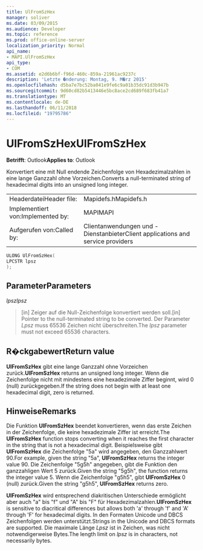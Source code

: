```yaml
---
title: UlFromSzHex
manager: soliver
ms.date: 03/09/2015
ms.audience: Developer
ms.topic: reference
ms.prod: office-online-server
localization_priority: Normal
api_name:
- MAPI.UlFromSzHex
api_type:
- COM
ms.assetid: e2d6b6bf-f96d-460c-859a-21961ac9237c
description: 'Letzte �nderung: Montag, 9. M�rz 2015'
ms.openlocfilehash: d5ba7e7bc52ba041e9fe6c9a01b35dc91d3b947b
ms.sourcegitcommit: 9d60cd82b5413446e5bc8ace2cd689f683fb41a7
ms.translationtype: MT
ms.contentlocale: de-DE
ms.lasthandoff: 06/11/2018
ms.locfileid: "19795786"
---
```

# <a name="ulfromszhex"></a><span data-ttu-id="6467b-103">UlFromSzHex</span><span class="sxs-lookup"><span data-stu-id="6467b-103">UlFromSzHex</span></span>

  
  
<span data-ttu-id="6467b-104">**Betrifft**: Outlook</span><span class="sxs-lookup"><span data-stu-id="6467b-104">**Applies to**: Outlook</span></span> 
  
<span data-ttu-id="6467b-105">Konvertiert eine mit Null endende Zeichenfolge von Hexadezimalzahlen in eine lange Ganzzahl ohne Vorzeichen.</span><span class="sxs-lookup"><span data-stu-id="6467b-105">Converts a null-terminated string of hexadecimal digits into an unsigned long integer.</span></span> 
  
|||
|:-----|:-----|
|<span data-ttu-id="6467b-106">Headerdatei</span><span class="sxs-lookup"><span data-stu-id="6467b-106">Header file:</span></span>  <br/> |<span data-ttu-id="6467b-107">Mapidefs.h</span><span class="sxs-lookup"><span data-stu-id="6467b-107">Mapidefs.h</span></span>  <br/> |
|<span data-ttu-id="6467b-108">Implementiert von:</span><span class="sxs-lookup"><span data-stu-id="6467b-108">Implemented by:</span></span>  <br/> |<span data-ttu-id="6467b-109">MAPI</span><span class="sxs-lookup"><span data-stu-id="6467b-109">MAPI</span></span>  <br/> |
|<span data-ttu-id="6467b-110">Aufgerufen von:</span><span class="sxs-lookup"><span data-stu-id="6467b-110">Called by:</span></span>  <br/> |<span data-ttu-id="6467b-111">Clientanwendungen und -Dienstanbieter</span><span class="sxs-lookup"><span data-stu-id="6467b-111">Client applications and service providers</span></span>  <br/> |
   
```cpp
ULONG UlFromSzHex(
LPCSTR lpsz
);
```

## <a name="parameters"></a><span data-ttu-id="6467b-112">Parameter</span><span class="sxs-lookup"><span data-stu-id="6467b-112">Parameters</span></span>

 <span data-ttu-id="6467b-113">_lpsz_</span><span class="sxs-lookup"><span data-stu-id="6467b-113">_lpsz_</span></span>
  
> <span data-ttu-id="6467b-114">[in] Zeiger auf die Null-Zeichenfolge konvertiert werden soll.</span><span class="sxs-lookup"><span data-stu-id="6467b-114">[in] Pointer to the null-terminated string to be converted.</span></span> <span data-ttu-id="6467b-115">Der Parameter _Lpsz_ muss 65536 Zeichen nicht überschreiten.</span><span class="sxs-lookup"><span data-stu-id="6467b-115">The  _lpsz_ parameter must not exceed 65536 characters.</span></span> 
    
## <a name="return-value"></a><span data-ttu-id="6467b-116">R�ckgabewert</span><span class="sxs-lookup"><span data-stu-id="6467b-116">Return value</span></span>

 <span data-ttu-id="6467b-117">**UlFromSzHex** gibt eine lange Ganzzahl ohne Vorzeichen zurück.</span><span class="sxs-lookup"><span data-stu-id="6467b-117">**UlFromSzHex** returns an unsigned long integer.</span></span> <span data-ttu-id="6467b-118">Wenn die Zeichenfolge nicht mit mindestens eine hexadezimale Ziffer beginnt, wird 0 (null) zurückgegeben.</span><span class="sxs-lookup"><span data-stu-id="6467b-118">If the string does not begin with at least one hexadecimal digit, zero is returned.</span></span> 
  
## <a name="remarks"></a><span data-ttu-id="6467b-119">Hinweise</span><span class="sxs-lookup"><span data-stu-id="6467b-119">Remarks</span></span>

<span data-ttu-id="6467b-120">Die Funktion **UlFromSzHex** beendet konvertieren, wenn das erste Zeichen in der Zeichenfolge, die keine hexadezimale Ziffer ist erreicht.</span><span class="sxs-lookup"><span data-stu-id="6467b-120">The **UlFromSzHex** function stops converting when it reaches the first character in the string that is not a hexadecimal digit.</span></span> <span data-ttu-id="6467b-121">Beispielsweise gibt **UlFromSzHex** die Zeichenfolge "5a" wird angegeben, den Ganzzahlwert 90.</span><span class="sxs-lookup"><span data-stu-id="6467b-121">For example, given the string "5a", **UlFromSzHex** returns the integer value 90.</span></span> <span data-ttu-id="6467b-122">Die Zeichenfolge "5g5h" angegeben, gibt die Funktion den ganzzahligen Wert 5 zurück.</span><span class="sxs-lookup"><span data-stu-id="6467b-122">Given the string "5g5h", the function returns the integer value 5.</span></span> <span data-ttu-id="6467b-123">Wenn die Zeichenfolge "g5h5", gibt **UlFromSzHex** 0 (null) zurück.</span><span class="sxs-lookup"><span data-stu-id="6467b-123">Given the string "g5h5", **UlFromSzHex** returns zero.</span></span> 
  
 <span data-ttu-id="6467b-124">**UlFromSzHex** wird entsprechend diakritischen Unterschiede ermöglicht aber auch "a" bis "f" und "A" bis "F" für Hexadezimalzahlen.</span><span class="sxs-lookup"><span data-stu-id="6467b-124">**UlFromSzHex** is sensitive to diacritical differences but allows both 'a' through 'f' and 'A' through 'F' for hexadecimal digits.</span></span> <span data-ttu-id="6467b-125">In den Formaten Unicode und DBCS Zeichenfolgen werden unterstützt.</span><span class="sxs-lookup"><span data-stu-id="6467b-125">Strings in the Unicode and DBCS formats are supported.</span></span> <span data-ttu-id="6467b-126">Die maximale Länge _Lpsz_ ist in Zeichen, was nicht notwendigerweise Bytes.</span><span class="sxs-lookup"><span data-stu-id="6467b-126">The length limit on  _lpsz_ is in characters, not necessarily bytes.</span></span> 
  

